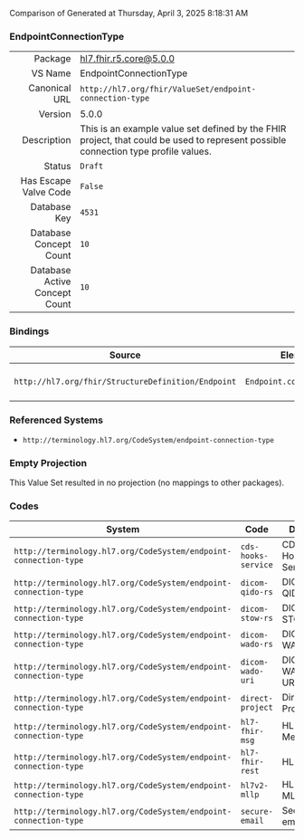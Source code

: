 Comparison of 
Generated at Thursday, April 3, 2025 8:18:31 AM

### EndpointConnectionType

|      |     |
| ---: | --- |
| Package | hl7.fhir.r5.core@5.0.0 |
| VS Name | EndpointConnectionType |
| Canonical URL | `http://hl7.org/fhir/ValueSet/endpoint-connection-type` |
| Version | 5.0.0 |
| Description | This is an example value set defined by the FHIR project, that could be used to represent possible connection type profile values. |
| Status | `Draft` |
| Has Escape Valve Code | `False` |
| Database Key | `4531` |
| Database Concept Count | `10` |
| Database Active Concept Count | `10` |
### Bindings

| Source | Element | Binding | Strength | Element Short |
| ------ | ------- | ------- | -------- | ------------- |
| `http://hl7.org/fhir/StructureDefinition/Endpoint` | `Endpoint.connectionType` | `http://hl7.org/fhir/ValueSet/endpoint-connection-type` | `Example` | Protocol/Profile/Standard to be used with this endpoint connection |

### Referenced Systems

* `http://terminology.hl7.org/CodeSystem/endpoint-connection-type`
### Empty Projection

This Value Set resulted in no projection (no mappings to other packages).

### Codes

| System | Code | Display |
| ------ | ---- | ------- |
| `http://terminology.hl7.org/CodeSystem/endpoint-connection-type` | `cds-hooks-service` | CDS Hooks Service |
| `http://terminology.hl7.org/CodeSystem/endpoint-connection-type` | `dicom-qido-rs` | DICOM QIDO-RS |
| `http://terminology.hl7.org/CodeSystem/endpoint-connection-type` | `dicom-stow-rs` | DICOM STOW-RS |
| `http://terminology.hl7.org/CodeSystem/endpoint-connection-type` | `dicom-wado-rs` | DICOM WADO-RS |
| `http://terminology.hl7.org/CodeSystem/endpoint-connection-type` | `dicom-wado-uri` | DICOM WADO-URI |
| `http://terminology.hl7.org/CodeSystem/endpoint-connection-type` | `direct-project` | Direct Project |
| `http://terminology.hl7.org/CodeSystem/endpoint-connection-type` | `hl7-fhir-msg` | HL7 FHIR Messaging |
| `http://terminology.hl7.org/CodeSystem/endpoint-connection-type` | `hl7-fhir-rest` | HL7 FHIR |
| `http://terminology.hl7.org/CodeSystem/endpoint-connection-type` | `hl7v2-mllp` | HL7 v2 MLLP |
| `http://terminology.hl7.org/CodeSystem/endpoint-connection-type` | `secure-email` | Secure email |
